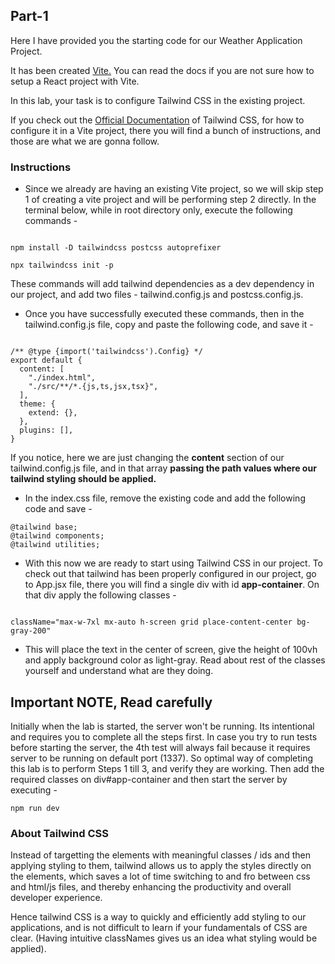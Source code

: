 ## Part-1

Here I have provided you the starting code for our Weather Application Project.

It has been created [Vite.](https://vitejs.dev/guide/) You can read the docs if you are not sure how to setup a React project with Vite.

In this lab, your task is to configure Tailwind CSS in the existing project.

If you check out the [Official Documentation](https://tailwindcss.com/docs/guides/vite) of Tailwind CSS, for how to configure it in a Vite project, there you will find a bunch of instructions, and those are what we are gonna follow.

### Instructions

- Since we already are having an existing Vite project, so we will skip step 1 of creating a vite project and will be performing step 2 directly. In the terminal below, while in root directory only, execute the following commands -

```

npm install -D tailwindcss postcss autoprefixer

npx tailwindcss init -p

```

These commands will add tailwind dependencies as a dev dependency in our project, and add two files - tailwind.config.js and postcss.config.js.

- Once you have successfully executed these commands, then in the tailwind.config.js file, copy and paste the following code, and save it -

```

/** @type {import('tailwindcss').Config} */
export default {
  content: [
    "./index.html",
    "./src/**/*.{js,ts,jsx,tsx}",
  ],
  theme: {
    extend: {},
  },
  plugins: [],
}

```

If you notice, here we are just changing the **content** section of our tailwind.config.js file, and in that array **passing the path values where our tailwind styling should be applied.**

- In the index.css file, remove the existing code and add the following code and save -

```
@tailwind base;
@tailwind components;
@tailwind utilities;
```

- With this now we are ready to start using Tailwind CSS in our project. To check out that tailwind has been properly configured in our project, go to App.jsx file, there you will find a single div with id **app-container**. On that div apply the following classes -

```

className="max-w-7xl mx-auto h-screen grid place-content-center bg-gray-200"

```

- This will place the text in the center of screen, give the height of 100vh and apply background color as light-gray. Read about rest of the classes yourself and understand what are they doing.

## Important NOTE, Read carefully

Initially when the lab is started, the server won't be running. Its intentional and requires you to complete all the steps first. In case you try to run tests before starting the server, the 4th test will always fail because it requires server to be running on default port (1337). So optimal way of completing this lab is to perform Steps 1 till 3, and verify they are working. Then add the required classes on div#app-container and then start the server by executing - 

```
npm run dev
```

### About Tailwind CSS

Instead of targetting the elements with meaningful classes / ids and then applying styling to them, tailwind allows us to apply the styles directly on the elements, which saves a lot of time switching to and fro between css and html/js files, and thereby enhancing the productivity and overall developer experience.

Hence tailwind CSS is a way to quickly and efficiently add styling to our applications, and is not difficult to learn if your fundamentals of CSS are clear. (Having intuitive classNames gives us an idea what styling would be applied).
